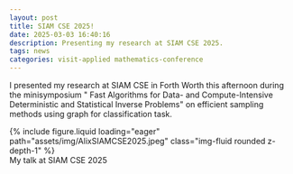 ```yaml
---
layout: post
title: SIAM CSE 2025! 
date: 2025-03-03 16:40:16
description: Presenting my research at SIAM CSE 2025.
tags: news
categories: visit-applied mathematics-conference 
---
```


I presented my research at SIAM CSE in Forth Worth this afternoon during the minisymposium " Fast Algorithms for Data- and Compute-Intensive Deterministic and Statistical Inverse Problems" on efficient sampling methods using graph for classification task. 

<div class="row mt-3">
    <div class="col-sm mt-3 mt-md-0">
        {% include figure.liquid loading="eager" path="assets/img/AlixSIAMCSE2025.jpeg" class="img-fluid rounded z-depth-1" %}
    </div>
</div>
<div class="caption">
My talk at SIAM CSE 2025 
</div>
